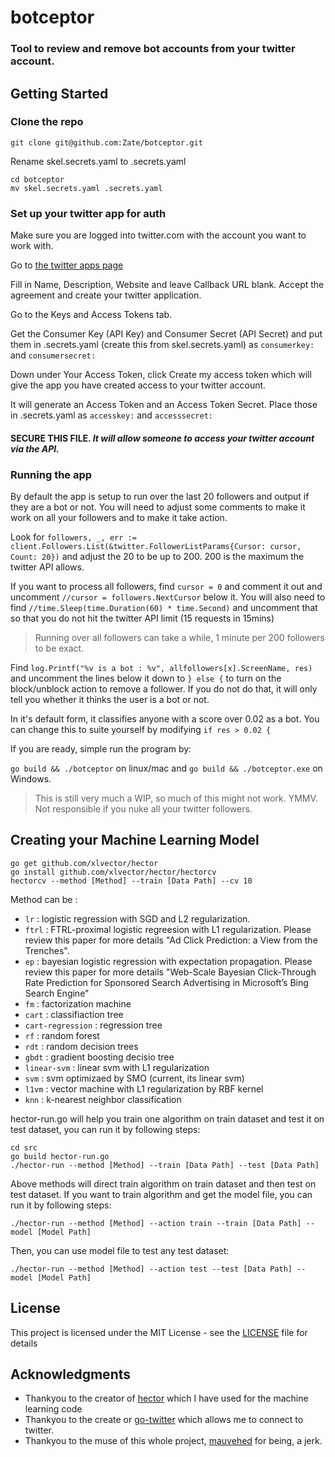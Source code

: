 # botceptor
### Tool to review and remove bot accounts from your twitter account.

## Getting Started

### Clone the repo
```
git clone git@github.com:Zate/botceptor.git
```
Rename skel.secrets.yaml to .secrets.yaml
```
cd botceptor
mv skel.secrets.yaml .secrets.yaml
```
### Set up your twitter app for auth

Make sure you are logged into twitter.com with the account you want to work with.

Go to [the twitter apps page](https://apps.twitter.com/app/new)

Fill in Name, Description, Website and leave Callback URL blank.  Accept the agreement and create your twitter application.

Go to the Keys and Access Tokens tab.

Get the Consumer Key (API Key) and Consumer Secret (API Secret) and put them in .secrets.yaml (create this from skel.secrets.yaml) as `consumerkey:` and `consumersecret:`

Down under Your Access Token, click Create my access token which will give the app you have created access to your twitter account.

It will generate an Access Token and an Access Token Secret.  Place those in .secrets.yaml as `accesskey:` and  `accesssecret:`

#### **SECURE THIS FILE**.  *It will allow someone to access your twitter account via the API.*

### Running the app
By default the app is setup to run over the last 20 followers and output if they are a bot or not.  You will need to adjust some comments to make it work on all your followers and to make it take action.

Look for `followers, _, err := client.Followers.List(&twitter.FollowerListParams{Cursor: cursor, Count: 20})` and adjust the 20 to be up to 200.  200 is the maximum the twitter API allows.

If you want to process all followers, find `cursor = 0` and comment it out and uncomment `//cursor = followers.NextCursor` below it.  You will also need to find `//time.Sleep(time.Duration(60) * time.Second)` and uncomment that so that you do not hit the twitter API limit (15 requests in 15mins)

> Running over all followers can take a while, 1 minute per 200 followers to be exact.

Find `log.Printf("%v is a bot : %v", allfollowers[x].ScreenName, res)` and uncomment the lines below it down to `} else {` to turn on the block/unblock action to remove a follower.  If you do not do that, it will only tell you whether it thinks the user is a bot or not.

In it's default form, it classifies anyone with a score over 0.02 as a bot.  You can change this to suite yourself by modifying `if res > 0.02 {`

If you are ready, simple run the program by:

`go build && ./botceptor` on linux/mac and `go build && ./botceptor.exe` on Windows.

> This is still very much a WIP, so much of this might not work.  YMMV.  Not responsible if you nuke all your twitter followers.


## Creating your Machine Learning Model
```
go get github.com/xlvector/hector
go install github.com/xlvector/hector/hectorcv
hectorcv --method [Method] --train [Data Path] --cv 10
```

Method can be :

* `lr` : logistic regression with SGD and L2 regularization.
* `ftrl` : FTRL-proximal logistic regreesion with L1 regularization. Please review this paper for more details "Ad Click Prediction: a View from the Trenches".
* `ep` : bayesian logistic regression with expectation propagation. Please review this paper for more details "Web-Scale Bayesian Click-Through Rate Prediction for Sponsored Search Advertising in Microsoft’s Bing Search Engine"
* `fm` : factorization machine
* `cart` : classifiaction tree
* `cart-regression` : regression tree
* `rf` : random forest
* `rdt` : random decision trees
* `gbdt` : gradient boosting decisio tree
* `linear-svm` : linear svm with L1 regularization
* `svm` : svm optimizaed by SMO (current, its linear svm)
* `l1vm` : vector machine with L1 regularization by RBF kernel
* `knn` : k-nearest neighbor classification

hector-run.go will help you train one algorithm on train dataset and test it on test dataset, you can run it by following steps:
```
cd src
go build hector-run.go
./hector-run --method [Method] --train [Data Path] --test [Data Path]
```
Above methods will direct train algorithm on train dataset and then test on test dataset. If you want to train algorithm and get the model file, you can run it by following steps:
```
./hector-run --method [Method] --action train --train [Data Path] --model [Model Path]
```
Then, you can use model file to test any test dataset:
```
./hector-run --method [Method] --action test --test [Data Path] --model [Model Path]
```
## License

This project is licensed under the MIT License - see the [LICENSE](LICENSE) file for details

## Acknowledgments

* Thankyou to the creator of [hector](https://github.com/xlvector/hector) which I have used for the machine learning code
* Thankyou to the create or [go-twitter](https://github.com/dghubble/go-twitter) which allows me to connect to twitter.
* Thankyou to the muse of this whole project, [mauvehed](https://twitter.com/mauvehed) for being, a jerk. 
